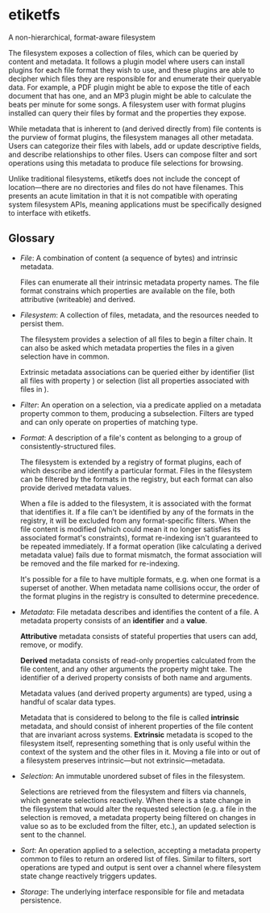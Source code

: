 # etiketfs
A non-hierarchical, format-aware filesystem

The filesystem exposes a collection of files, which can be queried by content
and metadata. It follows a plugin model where users can install plugins for each
file format they wish to use, and these plugins are able to decipher which files
they are responsible for and enumerate their queryable data. For example, a PDF
plugin might be able to expose the title of each document that has one, and an
MP3 plugin might be able to calculate the beats per minute for some songs. A
filesystem user with format plugins installed can query their files by format
and the properties they expose.

While metadata that is inherent to (and derived directly from) file contents is
the purview of format plugins, the filesystem manages all other metadata. Users
can categorize their files with labels, add or update descriptive fields, and
describe relationships to other files. Users can compose filter and sort
operations using this metadata to produce file selections for browsing.

Unlike traditional filesystems, etiketfs does not include the concept of
location—there are no directories and files do not have filenames. This presents
an acute limitation in that it is not compatible with operating system
filesystem APIs, meaning applications must be specifically designed to interface
with etiketfs.

## Glossary

* *File*: A combination of content (a sequence of bytes) and intrinsic metadata.

  Files can enumerate all their intrinsic metadata property names. The file
  format constrains which properties are available on the file, both attributive
  (writeable) and derived.

* *Filesystem*: A collection of files, metadata, and the resources needed to
  persist them.

  The filesystem provides a selection of all files to begin a filter chain. It
  can also be asked which metadata properties the files in a given selection
  have in common.

  Extrinsic metadata associations can be queried either by identifier (list all
  files with property <name>) or selection (list all properties associated with
  files in <selection>).

* *Filter*: An operation on a selection, via a predicate applied on a metadata
  property common to them, producing a subselection. Filters are typed and can
  only operate on properties of matching type.

* *Format*: A description of a file's content as belonging to a group of
  consistently-structured files.

  The filesystem is extended by a registry of format plugins, each of which
  describe and identify a particular format. Files in the filesystem can be
  filtered by the formats in the registry, but each format can also provide
  derived metadata values.

  When a file is added to the filesystem, it is associated with the format that
  identifies it. If a file can't be identified by any of the formats in the
  registry, it will be excluded from any format-specific filters. When the file
  content is modified (which could mean it no longer satisfies its associated
  format's constraints), format re-indexing isn't guaranteed to be repeated
  immediately. If a format operation (like calculating a derived metadata value)
  fails due to format mismatch, the format association will be removed and the
  file marked for re-indexing.

  It's possible for a file to have multiple formats, e.g. when one format is a
  superset of another. When metadata name collisions occur, the order of the
  format plugins in the registry is consulted to determine precedence.

* *Metadata*: File metadata describes and identifies the content of a file. A
  metadata property consists of an **identifier** and a **value**.

  **Attributive** metadata consists of stateful properties that users can add,
  remove, or modify.

  **Derived** metadata consists of read-only properties calculated from the file
  content, and any other arguments the property might take. The identifier of a
  derived property consists of both name and arguments.

  Metadata values (and derived property arguments) are typed, using a handful of
  scalar data types.

  Metadata that is considered to belong to the file is called **intrinsic**
  metadata, and should consist of inherent properties of the file content that
  are invariant across systems. **Extrinsic** metadata is scoped to the
  filesystem itself, representing something that is only useful within the
  context of the system and the other files in it. Moving a file into or out of
  a filesystem preserves intrinsic—but not extrinsic—metadata.

* *Selection*: An immutable unordered subset of files in the filesystem.

  Selections are retrieved from the filesystem and filters via channels, which
  generate selections reactively. When there is a state change in the filesystem
  that would alter the requested selection (e.g. a file in the selection is
  removed, a metadata property being filtered on changes in value so as to be
  excluded from the filter, etc.), an updated selection is sent to the channel.

* *Sort*: An operation applied to a selection, accepting a metadata property
  common to files to return an ordered list of files. Similar to filters, sort
  operations are typed and output is sent over a channel where filesystem state
  change reactively triggers updates.

* *Storage*: The underlying interface responsible for file and metadata
  persistence.

